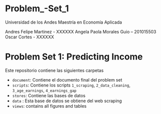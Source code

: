 # Problem_-Set_1

Universidad de los Andes 
Maestría en Economía Aplicada

Andres Felipe Martinez - XXXXXX
Angela Paola Morales Guio – 201015503
Oscar Cortes - XXXXXX

# Problem Set 1: Predicting Income

Este repositorio contiene las siguientes carpetas

- `document`: Contiene el documento final del problem set 
- `scripts`: Contiene los scripts `1_scraping`, `2_data_cleaning`, `3_age_earnings`, `4_earnings_gap`
- `stores`: Contiene las bases de datos
- `data` : Esta base de datos se obtiene del web scraping
- `views`: contains all figures and tables